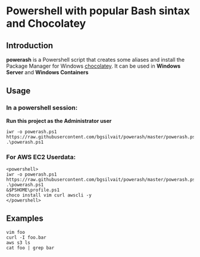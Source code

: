 # Powershell with popular Bash sintax and Chocolatey

## Introduction

**powerash** is a Powershell script that creates some aliases and install the Package Manager for Windows [chocolatey](https://chocolatey.org/). It can be used in **Windows Server** and **Windows Containers**

## Usage

### In a powershell session:

**Run this project as the Administrator user**
```
iwr -o powerash.ps1 https://raw.githubusercontent.com/bgsilvait/powerash/master/powerash.ps1
.\powerash.ps1
```

### For AWS EC2 Userdata:
```
<powershell>
iwr -o powerash.ps1 https://raw.githubusercontent.com/bgsilvait/powerash/master/powerash.ps1
.\powerash.ps1
&$PSHOME\profile.ps1
choco install vim curl awscli -y
</powershell>
```

## Examples

```
vim foo
curl -I foo.bar
aws s3 ls
cat foo | grep bar
```
